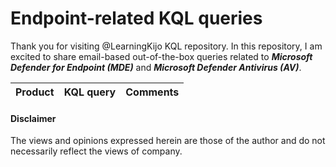# Endpoint-related KQL queries
Thank you for visiting @LearningKijo KQL repository. 
In this repository, I am excited to share email-based out-of-the-box queries related to ***Microsoft Defender for Endpoint (MDE)*** and ***Microsoft Defender Antivirus (AV)***.

| Product | KQL query | Comments |
|:--------|:----------|:----------|


#### Disclaimer
The views and opinions expressed herein are those of the author and do not necessarily reflect the views of company.
